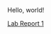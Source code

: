 Hello, world!
> 
[Lab Report 1](/Users/wangpinyi/Documents/GitHub/cse15l-lab-reports/lab-report-1-week-2.md)
